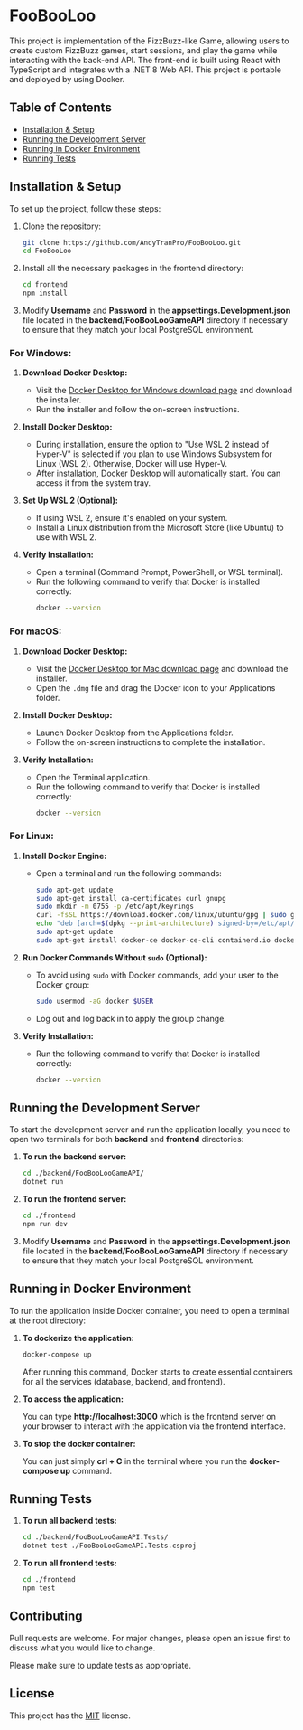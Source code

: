 # FooBooLoo

This project is implementation of the FizzBuzz-like Game, allowing users to create custom FizzBuzz games, start sessions, and play the game while interacting with the back-end API. The front-end is built using React with TypeScript and integrates with a .NET 8 Web API. This project is portable and deployed by using Docker.

## Table of Contents

- [Installation & Setup](#installation-&-setup)
- [Running the Development Server](#running-the-development-server)
- [Running in Docker Environment](#running-in-docker-environment)
- [Running Tests](#running-tests)

## Installation & Setup

To set up the project, follow these steps:

1. Clone the repository:
    ```bash
    git clone https://github.com/AndyTranPro/FooBooLoo.git
    cd FooBooLoo
    ```

2. Install all the necessary packages in the frontend directory:
    ```bash
    cd frontend
    npm install
    ```
3. Modify **Username** and **Password** in the **appsettings.Development.json** file located in the **backend/FooBooLooGameAPI** directory if necessary to ensure that they match your local PostgreSQL environment.

### For Windows:

1. **Download Docker Desktop:**
   - Visit the [Docker Desktop for Windows download page](https://www.docker.com/products/docker-desktop/) and download the installer.
   - Run the installer and follow the on-screen instructions.

2. **Install Docker Desktop:**
   - During installation, ensure the option to "Use WSL 2 instead of Hyper-V" is selected if you plan to use Windows Subsystem for Linux (WSL 2). Otherwise, Docker will use Hyper-V.
   - After installation, Docker Desktop will automatically start. You can access it from the system tray.

3. **Set Up WSL 2 (Optional):**
   - If using WSL 2, ensure it's enabled on your system.
   - Install a Linux distribution from the Microsoft Store (like Ubuntu) to use with WSL 2.

4. **Verify Installation:**
   - Open a terminal (Command Prompt, PowerShell, or WSL terminal).
   - Run the following command to verify that Docker is installed correctly:
     ```bash
     docker --version
     ```

### For macOS:

1. **Download Docker Desktop:**
   - Visit the [Docker Desktop for Mac download page](https://www.docker.com/products/docker-desktop/) and download the installer.
   - Open the `.dmg` file and drag the Docker icon to your Applications folder.

2. **Install Docker Desktop:**
   - Launch Docker Desktop from the Applications folder.
   - Follow the on-screen instructions to complete the installation.

3. **Verify Installation:**
   - Open the Terminal application.
   - Run the following command to verify that Docker is installed correctly:
     ```bash
     docker --version
     ```

### For Linux:

1. **Install Docker Engine:**
   - Open a terminal and run the following commands:
     ```bash
     sudo apt-get update
     sudo apt-get install ca-certificates curl gnupg
     sudo mkdir -m 0755 -p /etc/apt/keyrings
     curl -fsSL https://download.docker.com/linux/ubuntu/gpg | sudo gpg --dearmor -o /etc/apt/keyrings/docker.gpg
     echo "deb [arch=$(dpkg --print-architecture) signed-by=/etc/apt/keyrings/docker.gpg] https://download.docker.com/linux/ubuntu $(lsb_release -cs) stable" | sudo tee /etc/apt/sources.list.d/docker.list > /dev/null
     sudo apt-get update
     sudo apt-get install docker-ce docker-ce-cli containerd.io docker-buildx-plugin docker-compose-plugin
     ```

2. **Run Docker Commands Without `sudo` (Optional):**
   - To avoid using `sudo` with Docker commands, add your user to the Docker group:
     ```bash
     sudo usermod -aG docker $USER
     ```
   - Log out and log back in to apply the group change.

3. **Verify Installation:**
   - Run the following command to verify that Docker is installed correctly:
     ```bash
     docker --version
     ```

## Running the Development Server

To start the development server and run the application locally, you need to open two terminals for both **backend** and **frontend** directories:
1. **To run the backend server:**

   ```bash
   cd ./backend/FooBooLooGameAPI/
   dotnet run
   ```
2. **To run the frontend server:**
   ```bash
   cd ./frontend
   npm run dev
   ```
3. Modify **Username** and **Password** in the **appsettings.Development.json** file located in the **backend/FooBooLooGameAPI** directory if necessary to ensure that they match your local PostgreSQL environment.

## Running in Docker Environment

To run the application inside Docker container, you need to open a terminal at the root directory:
1. **To dockerize the application:**

   ```bash
   docker-compose up
   ```
   After running this command, Docker starts to create essential containers for all the services (database, backend, and frontend).
2. **To access the application:**

   You can type **http://localhost:3000** which is the frontend server on your browser to interact with the application via the frontend interface.

3. **To stop the docker container:**
   
   You can just simply **crl + C** in the terminal where you run the **docker-compose up** command.

## Running Tests

1. **To run all backend tests:**

   ```bash
   cd ./backend/FooBooLooGameAPI.Tests/
   dotnet test ./FooBooLooGameAPI.Tests.csproj
   ```
2. **To run all frontend tests:**

   ```bash
   cd ./frontend
   npm test
   ```
## Contributing

Pull requests are welcome. For major changes, please open an issue first
to discuss what you would like to change.

Please make sure to update tests as appropriate.

## License

This project has the [MIT](https://choosealicense.com/licenses/mit/) license.